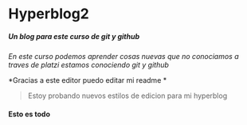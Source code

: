 # Hyperblog2
#####  Un blog para este curso de git y github

*En este curso podemos aprender cosas nuevas que no conociamos a traves de platzi estamos conociendo git y github*

*Gracias a este editor puedo editar mi readme *

> Estoy probando nuevos estilos de edicion para mi hyperblog

#### Esto es todo 